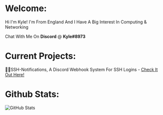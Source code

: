 # Welcome:

Hi I'm Kyle! 
I'm From England And I Have A Big Interest In Computing & Networking  
  
Chat With Me On **Discord** @ **Kyle#8973**


# Current Projects:

👨‍💻SSH-Notifications, A Discord Webhook System For SSH Logins - [Check It Out Here!](https://github.com/Kyle8973/SSH-Notifications)

# Github Stats:
![GitHub Stats](https://github-readme-stats.vercel.app/api?username=Kyle8973&show_icons=true&theme=radical)


